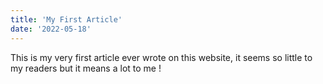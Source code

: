 ```yaml
---
title: 'My First Article'
date: '2022-05-18'
---
```


This is my very first article ever wrote on this website, it seems so little to my readers but it means a lot to me !
